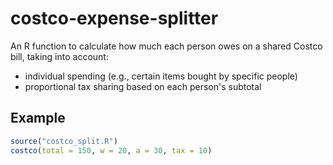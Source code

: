 # costco-expense-splitter

An R function to calculate how much each person owes on a shared Costco bill, taking into account:

- individual spending (e.g., certain items bought by specific people)
- proportional tax sharing based on each person's subtotal

## Example

```r
source("costco_split.R")
costco(total = 150, w = 20, a = 30, tax = 10)

